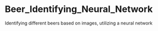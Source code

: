 # Beer_Identifying_Neural_Network
Identifying different beers based on images, utilizing a neural network
